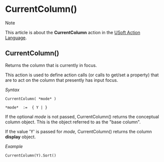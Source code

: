 # CurrentColumn()



> [!NOTE]
> This article is about the **CurrentColumn** action in the [USoft Action Language](/docs/Task%20flow/Action%20Language%20reference/USoft%20Action%20Language.md).

## **CurrentColumn()**

Returns the column that is currently in focus.

This action is used to define action calls (or calls to get/set a property) that are to act on the column that presently has input focus.

*Syntax*

```
CurrentColumn( *mode* )

*mode*  :=  { Y | }
```

If the optional *mode* is not passed, CurrentColumn() returns the conceptual column object. This is the object referred to as the "base column".

If the value 'Y' is passed for *mode,* CurrentColumn() returns the column **display** object.

*Example*

```
CurrentColumn(Y).Sort()
```

 